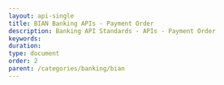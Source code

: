 ```yaml
---
layout: api-single
title: BIAN Banking APIs - Payment Order
description: Banking API Standards - APIs - Payment Order
keywords: 
duration: 
type: document
order: 2
parent: /categories/banking/bian
---
```

<script id="api-data" type="application/json">
{
  "meta": {
    "back": {
      "url": "{{ site.baseurl }}/{{ page.parent }}",
      "title": "BIAN APIs"
    },
    "testsDir": "_standards/banking/bian/_tests"
  },
  "api": {
    "swagger": "2.0",
    "info": {
      "version": "1.0.0",
      "title": "Payment Order",
      "description": "Handles the bank-side processing of funds transfers"
    },
    "host": "bianorg.azure-api.net",
    "basePath": "/sd-payment-order/v1",
    "securityDefinitions": {
      "apiKeyHeader": {
        "type": "apiKey",
        "name": "Ocp-Apim-Subscription-Key",
        "in": "header"
      }
    },
    "security": [
      {
        "apiKeyHeader": []
      }
    ],
    "schemes": [
      "https"
    ],
    "paths": {
      "/payment-order/payment-order-procedure/{cr-reference-id}/updation": {
        "put": {
          "tags": [
            "update"
          ],
          "summary": "Update Payment order",
          "description": "Update/amend details of an active payment order transaction",
          "operationId": "updatePaymentOrderProcedure",
          "produces": [
            "application/json"
          ],
          "parameters": [
            {
              "name": "cr-reference-id",
              "in": "path",
              "description": "Payment Order Request Reference",
              "required": true,
              "type": "string"
            },
            {
              "in": "body",
              "name": "body",
              "description": "Update Control record payload",
              "required": true,
              "schema": {
                "type": "object",
                "properties": {
                  "paymentOrderUpdateDescription": {
                    "type": "string",
                    "example": "ChangePaymentOrder",
                    "description": "`status: Not Mapped`\ncore-data-type-reference: BIAN::DataTypesLibrary::CoreDataTypes::UNCEFACT::Text    \n"
                  },
                  "paymentOrderInitiatorReference": {
                    "type": "string",
                    "example": "POIR1234",
                    "description": "`status: Not Mapped`\ncore-data-type-reference: BIAN::DataTypesLibrary::CoreDataTypes::ISO20022andUNCEFACT::Identifier      \n"
                  },
                  "payerReference": {
                    "type": "string",
                    "example": "PYRE5345",
                    "description": "`status: Not Mapped`\ncore-data-type-reference: BIAN::DataTypesLibrary::CoreDataTypes::ISO20022andUNCEFACT::Identifier      \n"
                  },
                  "payerBankReference": {
                    "type": "string",
                    "example": "PYBR1093",
                    "description": "`status: Not Mapped`\ncore-data-type-reference: BIAN::DataTypesLibrary::CoreDataTypes::ISO20022andUNCEFACT::Identifier      \n"
                  },
                  "payerProductInstanceReference": {
                    "type": "string",
                    "example": "payer account number",
                    "description": "`status: Not Mapped`\ncore-data-type-reference: BIAN::DataTypesLibrary::CoreDataTypes::ISO20022andUNCEFACT::Identifier      \n"
                  },
                  "payeeReference": {
                    "type": "string",
                    "example": "PAEE5007",
                    "description": "`status: Not Mapped`\ncore-data-type-reference: BIAN::DataTypesLibrary::CoreDataTypes::ISO20022andUNCEFACT::Identifier      \n"
                  },
                  "payeeProductInstanceReference": {
                    "type": "string",
                    "example": "PPIR3456",
                    "description": "`status: Not Mapped`\ncore-data-type-reference: BIAN::DataTypesLibrary::CoreDataTypes::ISO20022andUNCEFACT::Identifier      \n"
                  },
                  "payeeBankReference": {
                    "type": "string",
                    "example": "PEBR2783",
                    "description": "`status: Not Mapped`\ncore-data-type-reference: BIAN::DataTypesLibrary::CoreDataTypes::ISO20022andUNCEFACT::Identifier      \n"
                  },
                  "amount": {
                    "type": "string",
                    "example": "$5000",
                    "description": "`status: Not Mapped`\ncore-data-type-reference: BIAN::DataTypesLibrary::CoreDataTypes::UNCEFACT::Amount    \n"
                  },
                  "currency": {
                    "type": "string",
                    "example": "USD",
                    "description": "`status: Not Mapped`\ncore-data-type-reference: BIAN::DataTypesLibrary::CoreDataTypes::UNCEFACT::Text    \n"
                  },
                  "dateType": {
                    "type": "string",
                    "example": "Order",
                    "description": "`status: Not Mapped`\ncore-data-type-reference: BIAN::DataTypesLibrary::CoreDataTypes::UNCEFACT::Text    \n"
                  },
                  "date": {
                    "type": "string",
                    "example": "2018-08-28T00:00:00Z",
                    "description": "`status: Not Mapped`\ncore-data-type-reference: BIAN::DataTypesLibrary::CoreDataTypes::UNCEFACT::Date      \n"
                  },
                  "paymentMechanism": {
                    "type": "string",
                    "example": "ACH",
                    "description": "`status: Not Mapped`\ncore-data-type-reference: BIAN::DataTypesLibrary::CoreDataTypes::ISO20022andUNCEFACT::Name    \n"
                  }
                },
                "example": {
                  "date": "2018-08-28T00:00:00Z",
                  "payerProductInstanceReference": "payer account number",
                  "amount": "$5000",
                  "paymentOrderUpdateDescription": "ChangePaymentOrder",
                  "paymentOrderInitiatorReference": "POIR1234",
                  "payeeReference": "PAEE5007",
                  "payeeProductInstanceReference": "PPIR3456",
                  "payerBankReference": "PYBR1093",
                  "payeeBankReference": "PEBR2783",
                  "dateType": "Order",
                  "payerReference": "PYRE5345",
                  "currency": "USD",
                  "paymentMechanism": "ACH"
                }
              }
            }
          ],
          "responses": {
            "200": {
              "description": "Successfully updated payment order transaction.",
              "schema": {
                "type": "object",
                "properties": {
                  "paymentOrderRequestReference": {
                    "type": "string",
                    "example": "PDRE9408",
                    "description": "`status: Not Mapped`\ncore-data-type-reference: BIAN::DataTypesLibrary::CoreDataTypes::ISO20022andUNCEFACT::Identifier      \n"
                  },
                  "paymentOrderUpdateReference": {
                    "type": "string",
                    "example": "POUR7676",
                    "description": "`status: Not Mapped`\ncore-data-type-reference: BIAN::DataTypesLibrary::CoreDataTypes::ISO20022andUNCEFACT::Identifier      \n"
                  },
                  "paymentOrderUpdateDescription": {
                    "type": "string",
                    "example": "ChangePaymentOrder",
                    "description": "`status: Not Mapped`\ncore-data-type-reference: BIAN::DataTypesLibrary::CoreDataTypes::UNCEFACT::Text    \n"
                  },
                  "paymentOrderInitiatorReference": {
                    "type": "string",
                    "example": "POIR1234",
                    "description": "`status: Not Mapped`\ncore-data-type-reference: BIAN::DataTypesLibrary::CoreDataTypes::ISO20022andUNCEFACT::Identifier      \n"
                  },
                  "payerReference": {
                    "type": "string",
                    "example": "PYRE5345",
                    "description": "`status: Not Mapped`\ncore-data-type-reference: BIAN::DataTypesLibrary::CoreDataTypes::ISO20022andUNCEFACT::Identifier      \n"
                  },
                  "payerBankReference": {
                    "type": "string",
                    "example": "PYBR1093",
                    "description": "`status: Not Mapped`\ncore-data-type-reference: BIAN::DataTypesLibrary::CoreDataTypes::ISO20022andUNCEFACT::Identifier    \n"
                  },
                  "payerProductInstanceReference": {
                    "type": "string",
                    "example": "payer account number",
                    "description": "`status: Not Mapped`\ncore-data-type-reference: BIAN::DataTypesLibrary::CoreDataTypes::ISO20022andUNCEFACT::Identifier      \n"
                  },
                  "payeeReference": {
                    "type": "string",
                    "example": "PAEE5007",
                    "description": "`status: Not Mapped`\ncore-data-type-reference: BIAN::DataTypesLibrary::CoreDataTypes::ISO20022andUNCEFACT::Identifier      \n"
                  },
                  "payeeProductInstanceReference": {
                    "type": "string",
                    "example": "PPIR3456",
                    "description": "`status: Not Mapped`\ncore-data-type-reference: BIAN::DataTypesLibrary::CoreDataTypes::ISO20022andUNCEFACT::Identifier      \n"
                  },
                  "payeeBankReference": {
                    "type": "string",
                    "example": "PEBR2783",
                    "description": "`status: Not Mapped`\ncore-data-type-reference: BIAN::DataTypesLibrary::CoreDataTypes::ISO20022andUNCEFACT::Identifier      \n"
                  },
                  "amount": {
                    "type": "string",
                    "example": "$5000",
                    "description": "`status: Not Mapped`\ncore-data-type-reference: BIAN::DataTypesLibrary::CoreDataTypes::UNCEFACT::Amount    \n"
                  },
                  "currency": {
                    "type": "string",
                    "example": "USD",
                    "description": "`status: Not Mapped`\ncore-data-type-reference: BIAN::DataTypesLibrary::CoreDataTypes::UNCEFACT::Text    \n"
                  },
                  "dateType": {
                    "type": "string",
                    "example": "Order",
                    "description": "`status: Not Mapped`\ncore-data-type-reference: BIAN::DataTypesLibrary::CoreDataTypes::UNCEFACT::Text    \n"
                  },
                  "date": {
                    "type": "string",
                    "example": "2018-08-28",
                    "description": "`status: Not Mapped`\ncore-data-type-reference: BIAN::DataTypesLibrary::CoreDataTypes::UNCEFACT::Date    \n"
                  },
                  "paymentMechanism": {
                    "type": "string",
                    "example": "ACH",
                    "description": "`status: Not Mapped`\ncore-data-type-reference: BIAN::DataTypesLibrary::CoreDataTypes::ISO20022andUNCEFACT::Name    \n"
                  },
                  "paymentOrderUpdateResult": {
                    "type": "string",
                    "example": "Success",
                    "description": "`status: Not Mapped`\ncore-data-type-reference: BIAN::DataTypesLibrary::CoreDataTypes::UNCEFACT::Text    \n"
                  }
                },
                "example": {
                  "date": "2018-08-28",
                  "payerProductInstanceReference": "payer account number",
                  "amount": "$5000",
                  "paymentOrderUpdateDescription": "ChangePaymentOrder",
                  "paymentOrderInitiatorReference": "POIR1234",
                  "payeeReference": "PAEE5007",
                  "payeeProductInstanceReference": "PPIR3456",
                  "payerBankReference": "PYBR1093",
                  "payeeBankReference": "PEBR2783",
                  "paymentOrderUpdateReference": "POUR7676",
                  "paymentOrderUpdateResult": "Success",
                  "dateType": "Order",
                  "payerReference": "PYRE5345",
                  "currency": "USD",
                  "paymentOrderRequestReference": "PDRE9408",
                  "paymentMechanism": "ACH"
                }
              }
            }
          }
        }
      },
      "/payment-order/payment-order-procedure/{cr-reference-id}/recording": {
        "post": {
          "tags": [
            "record"
          ],
          "summary": "Record feedback",
          "description": "Record feedback/activity against payment order activity/processing",
          "operationId": "recordPaymentOrderProcedure",
          "produces": [
            "application/json"
          ],
          "parameters": [
            {
              "name": "cr-reference-id",
              "in": "path",
              "description": "Payment Order Request Reference",
              "required": true,
              "type": "integer"
            },
            {
              "in": "body",
              "name": "body",
              "description": "Record Control record payload",
              "required": true,
              "schema": {
                "type": "object",
                "properties": {
                  "recordingRecordType": {
                    "type": "string",
                    "example": "BehaviorModelPerformanceFeedback",
                    "description": "`status: Not Mapped`\ncore-data-type-reference: BIAN::DataTypesLibrary::CoreDataTypes::UNCEFACT::Text    \n"
                  },
                  "recordingRecord": {
                    "type": "object",
                    "description": "`status: Not Mapped`\ncore-data-type-reference: BIAN::DataTypesLibrary::CoreDataTypes::UNCEFACT::Binary    \n",
                    "properties": {}
                  },
                  "recordingRecordDateTime": {
                    "type": "string",
                    "example": "2018-08-28T09:00:00Z",
                    "description": "`status: Not Mapped`\ncore-data-type-reference: BIAN::DataTypesLibrary::CoreDataTypes::UNCEFACT::DateTime    \n"
                  },
                  "empolyeeBusinessUnitReference": {
                    "type": "string",
                    "example": "EBUR6798",
                    "description": "`status: Not Mapped`\ncore-data-type-reference: BIAN::DataTypesLibrary::CoreDataTypes::ISO20022andUNCEFACT::Identifier      \n"
                  }
                },
                "example": {
                  "recordingRecordType": "BehaviorModelPerformanceFeedback",
                  "empolyeeBusinessUnitReference": "EBUR6798",
                  "recordingRecordDateTime": "2018-08-28T09:00:00Z",
                  "recordingRecord": "{}"
                }
              }
            }
          ],
          "responses": {
            "201": {
              "description": "Successfully created new Record.",
              "schema": {
                "type": "object",
                "properties": {
                  "recordingRecordReference": {
                    "type": "string",
                    "example": "CRRR3456",
                    "description": "`status: Not Mapped`\ncore-data-type-reference: BIAN::DataTypesLibrary::CoreDataTypes::ISO20022andUNCEFACT::Identifier      \n"
                  },
                  "recordingRecordStatus": {
                    "type": "string",
                    "example": "Applied",
                    "description": "`status: Not Mapped`\ncore-data-type-reference: BIAN::DataTypesLibrary::CoreDataTypes::UNCEFACT::Text    \n"
                  }
                },
                "example": {
                  "recordingRecordReference": "CRRR3456",
                  "recordingRecordStatus": "Applied"
                }
              }
            }
          }
        }
      },
      "/payment-order/payment-order-procedure/{cr-reference-id}/execution": {
        "put": {
          "tags": [
            "execute"
          ],
          "summary": "Update payment order",
          "description": "Update a payment order execution record",
          "operationId": "executePaymentOrderProcedureUpdate",
          "produces": [
            "application/json"
          ],
          "parameters": [
            {
              "name": "cr-reference-id",
              "in": "path",
              "description": "Payment Order Request Reference",
              "required": true,
              "type": "string"
            },
            {
              "in": "body",
              "name": "body",
              "description": "Execute Control record payload",
              "required": true,
              "schema": {
                "type": "object",
                "properties": {
                  "paymentOrderInitiatorReference": {
                    "type": "string",
                    "example": "source",
                    "description": "`status: Not Mapped`\ncore-data-type-reference: BIAN::DataTypesLibrary::CoreDataTypes::ISO20022andUNCEFACT::Identifier      \n"
                  },
                  "payerReference": {
                    "type": "string",
                    "example": "PA7753535",
                    "description": "`status: Not Mapped`\ncore-data-type-reference: BIAN::DataTypesLibrary::CoreDataTypes::ISO20022andUNCEFACT::Identifier    \n"
                  },
                  "payerBankReference": {
                    "type": "string",
                    "example": "PRIR5859",
                    "description": "`status: Not Mapped`\ncore-data-type-reference: BIAN::DataTypesLibrary::CoreDataTypes::ISO20022andUNCEFACT::Identifier    \n"
                  },
                  "payerProductInstanceReference": {
                    "type": "string",
                    "example": "PERR3438",
                    "description": "`status: Not Mapped`\ncore-data-type-reference: BIAN::DataTypesLibrary::CoreDataTypes::ISO20022andUNCEFACT::Identifier    \n"
                  },
                  "payeeReference": {
                    "type": "string",
                    "example": "POPR72354",
                    "description": "`status: Not Mapped`\ncore-data-type-reference: BIAN::DataTypesLibrary::CoreDataTypes::ISO20022andUNCEFACT::Identifier    \n"
                  },
                  "payeeProductInstanceReference": {
                    "type": "string",
                    "example": "PI73453145",
                    "description": "`status: Not Mapped`\ncore-data-type-reference: BIAN::DataTypesLibrary::CoreDataTypes::ISO20022andUNCEFACT::Identifier    \n"
                  },
                  "payeeBankReference": {
                    "type": "string",
                    "example": "PEIR5859",
                    "description": "`status: Not Mapped`\ncore-data-type-reference: BIAN::DataTypesLibrary::CoreDataTypes::ISO20022andUNCEFACT::Identifier    \n"
                  },
                  "amount": {
                    "type": "string",
                    "example": "$2000",
                    "description": "`status: Not Mapped`\ncore-data-type-reference: BIAN::DataTypesLibrary::CoreDataTypes::UNCEFACT::Amount    \n"
                  },
                  "currency": {
                    "type": "string",
                    "example": "USD",
                    "description": "`status: Not Mapped`\ncore-data-type-reference: BIAN::DataTypesLibrary::CoreDataTypes::UNCEFACT::Text    \n"
                  },
                  "dateType": {
                    "type": "string",
                    "example": "interest bearing",
                    "description": "`status: Not Mapped`\ncore-data-type-reference: BIAN::DataTypesLibrary::CoreDataTypes::UNCEFACT::Text    \n"
                  },
                  "date": {
                    "type": "string",
                    "example": "09-07-2018",
                    "description": "`status: Not Mapped`\ncore-data-type-reference: BIAN::DataTypesLibrary::CoreDataTypes::UNCEFACT::Date    \n"
                  },
                  "paymentMechanismReference": {
                    "type": "string",
                    "example": "SWIFT",
                    "description": "`status: Not Mapped`\ncore-data-type-reference: BIAN::DataTypesLibrary::CoreDataTypes::ISO20022andUNCEFACT::Identifier    \n"
                  },
                  "paymentMechanismType": {
                    "type": "string",
                    "example": "Mechanism Type",
                    "description": "`status: Not Mapped`\ncore-data-type-reference: BIAN::DataTypesLibrary::CoreDataTypes::UNCEFACT::Text    \n"
                  },
                  "paymentMechanismProperties": {
                    "type": "string",
                    "example": "specific payment instructions",
                    "description": "`status: Not Mapped`\ncore-data-type-reference: BIAN::DataTypesLibrary::CoreDataTypes::UNCEFACT::Text    \n"
                  }
                },
                "example": {
                  "date": "09-07-2018",
                  "payerProductInstanceReference": "PERR3438",
                  "amount": "$2000",
                  "paymentOrderInitiatorReference": "source",
                  "payeeReference": "POPR72354",
                  "payeeProductInstanceReference": "PI73453145",
                  "payerBankReference": "PRIR5859",
                  "payeeBankReference": "PEIR5859",
                  "paymentMechanismType": "Mechanism Type",
                  "paymentMechanismProperties": "specific payment instructions",
                  "dateType": "interest bearing",
                  "payerReference": "PA7753535",
                  "currency": "USD",
                  "paymentMechanismReference": "SWIFT"
                }
              }
            }
          ],
          "responses": {
            "200": {
              "description": "Successfully updated payment order execution record.",
              "schema": {
                "type": "object",
                "properties": {
                  "paymentOrderRequestReference": {
                    "type": "string",
                    "example": "CR7735345",
                    "description": "`status: Not Mapped`\ncore-data-type-reference: BIAN::DataTypesLibrary::CoreDataTypes::ISO20022andUNCEFACT::Identifier      \n"
                  },
                  "paymentOrderInitiatorReference": {
                    "type": "string",
                    "example": "source",
                    "description": "`status: Not Mapped`\ncore-data-type-reference: BIAN::DataTypesLibrary::CoreDataTypes::ISO20022andUNCEFACT::Identifier      \n"
                  },
                  "payerReference": {
                    "type": "string",
                    "example": "PA7753535",
                    "description": "`status: Not Mapped`\ncore-data-type-reference: BIAN::DataTypesLibrary::CoreDataTypes::ISO20022andUNCEFACT::Identifier      \n"
                  },
                  "payerBankReference": {
                    "type": "string",
                    "example": "PRIR5859",
                    "description": "`status: Not Mapped`\ncore-data-type-reference: BIAN::DataTypesLibrary::CoreDataTypes::ISO20022andUNCEFACT::Identifier      \n"
                  },
                  "payerProductInstanceReference": {
                    "type": "string",
                    "example": "PERR3438",
                    "description": "`status: Not Mapped`\ncore-data-type-reference: BIAN::DataTypesLibrary::CoreDataTypes::ISO20022andUNCEFACT::Identifier      \n"
                  },
                  "payeeReference": {
                    "type": "string",
                    "example": "POPR72354",
                    "description": "`status: Not Mapped`\ncore-data-type-reference: BIAN::DataTypesLibrary::CoreDataTypes::ISO20022andUNCEFACT::Identifier      \n"
                  },
                  "payeeProductInstanceReference": {
                    "type": "string",
                    "example": "PI73453145",
                    "description": "`status: Not Mapped`\ncore-data-type-reference: BIAN::DataTypesLibrary::CoreDataTypes::ISO20022andUNCEFACT::Identifier      \n"
                  },
                  "payeeBankReference": {
                    "type": "string",
                    "example": "PEIR5859",
                    "description": "`status: Not Mapped`\ncore-data-type-reference: BIAN::DataTypesLibrary::CoreDataTypes::ISO20022andUNCEFACT::Identifier      \n"
                  },
                  "amount": {
                    "type": "string",
                    "example": "$2000",
                    "description": "`status: Not Mapped`\ncore-data-type-reference: BIAN::DataTypesLibrary::CoreDataTypes::UNCEFACT::Amount    \n"
                  },
                  "currency": {
                    "type": "string",
                    "example": "USD",
                    "description": "`status: Not Mapped`\ncore-data-type-reference: BIAN::DataTypesLibrary::CoreDataTypes::UNCEFACT::Text      \n"
                  },
                  "dateType": {
                    "type": "string",
                    "example": "interest bearing",
                    "description": "`status: Not Mapped`\ncore-data-type-reference: BIAN::DataTypesLibrary::CoreDataTypes::UNCEFACT::Text      \n"
                  },
                  "date": {
                    "type": "string",
                    "example": "09-07-2018",
                    "description": "`status: Not Mapped`\ncore-data-type-reference: BIAN::DataTypesLibrary::CoreDataTypes::UNCEFACT::Date      \n"
                  },
                  "paymentMechanismReference": {
                    "type": "string",
                    "example": "SWIFT",
                    "description": "`status: Not Mapped`\ncore-data-type-reference: BIAN::DataTypesLibrary::CoreDataTypes::ISO20022andUNCEFACT::Identifier    \n"
                  },
                  "paymentMechanismType": {
                    "type": "string",
                    "example": "Mechanism Type",
                    "description": "`status: Not Mapped`\ncore-data-type-reference: BIAN::DataTypesLibrary::CoreDataTypes::UNCEFACT::Text    \n"
                  },
                  "paymentMechanismProperties": {
                    "type": "string",
                    "example": "specific payment instructions",
                    "description": "`status: Not Mapped`\ncore-data-type-reference: BIAN::DataTypesLibrary::CoreDataTypes::UNCEFACT::Text    \n"
                  }
                },
                "example": {
                  "date": "09-07-2018",
                  "payerProductInstanceReference": "PERR3438",
                  "amount": "$2000",
                  "paymentOrderInitiatorReference": "source",
                  "payeeReference": "POPR72354",
                  "payeeProductInstanceReference": "PI73453145",
                  "payerBankReference": "PRIR5859",
                  "payeeBankReference": "PEIR5859",
                  "paymentMechanismType": "Mechanism Type",
                  "paymentMechanismProperties": "specific payment instructions",
                  "dateType": "interest bearing",
                  "payerReference": "PA7753535",
                  "currency": "USD",
                  "paymentOrderRequestReference": "CR7735345",
                  "paymentMechanismReference": "SWIFT"
                }
              }
            }
          }
        }
      },
      "/payment-order/payment-order-procedure/execution": {
        "post": {
          "tags": [
            "execute"
          ],
          "summary": "Create payment order",
          "description": "Create a new payment order execution record",
          "operationId": "executePaymentOrderProcedureCreate",
          "produces": [
            "application/json"
          ],
          "parameters": [
            {
              "in": "body",
              "name": "body",
              "description": "Execute Control record payload",
              "required": true,
              "schema": {
                "type": "object",
                "properties": {
                  "paymentOrderInitiatorReference": {
                    "type": "string",
                    "example": "source",
                    "description": "`status: Not Mapped`\ncore-data-type-reference: BIAN::DataTypesLibrary::CoreDataTypes::ISO20022andUNCEFACT::Identifier      \n"
                  },
                  "payerReference": {
                    "type": "string",
                    "example": "PA7753535",
                    "description": "`status: Not Mapped`\ncore-data-type-reference: BIAN::DataTypesLibrary::CoreDataTypes::ISO20022andUNCEFACT::Identifier    \n"
                  },
                  "payerBankReference": {
                    "type": "string",
                    "example": "PRIR5859",
                    "description": "`status: Not Mapped`\ncore-data-type-reference: BIAN::DataTypesLibrary::CoreDataTypes::ISO20022andUNCEFACT::Identifier    \n"
                  },
                  "payerProductInstanceReference": {
                    "type": "string",
                    "example": "PERR3438",
                    "description": "`status: Not Mapped`\ncore-data-type-reference: BIAN::DataTypesLibrary::CoreDataTypes::ISO20022andUNCEFACT::Identifier    \n"
                  },
                  "payeeReference": {
                    "type": "string",
                    "example": "POPR72354",
                    "description": "`status: Not Mapped`\ncore-data-type-reference: BIAN::DataTypesLibrary::CoreDataTypes::ISO20022andUNCEFACT::Identifier    \n"
                  },
                  "payeeProductInstanceReference": {
                    "type": "string",
                    "example": "PI73453145",
                    "description": "`status: Not Mapped`\ncore-data-type-reference: BIAN::DataTypesLibrary::CoreDataTypes::ISO20022andUNCEFACT::Identifier    \n"
                  },
                  "payeeBankReference": {
                    "type": "string",
                    "example": "PEIR5859",
                    "description": "`status: Not Mapped`\ncore-data-type-reference: BIAN::DataTypesLibrary::CoreDataTypes::ISO20022andUNCEFACT::Identifier    \n"
                  },
                  "amount": {
                    "type": "string",
                    "example": "$2000",
                    "description": "`status: Not Mapped`\ncore-data-type-reference: BIAN::DataTypesLibrary::CoreDataTypes::UNCEFACT::Amount    \n"
                  },
                  "currency": {
                    "type": "string",
                    "example": "USD",
                    "description": "`status: Not Mapped`\ncore-data-type-reference: BIAN::DataTypesLibrary::CoreDataTypes::UNCEFACT::Text    \n"
                  },
                  "dateType": {
                    "type": "string",
                    "example": "interest bearing",
                    "description": "`status: Not Mapped`\ncore-data-type-reference: BIAN::DataTypesLibrary::CoreDataTypes::UNCEFACT::Text    \n"
                  },
                  "date": {
                    "type": "string",
                    "example": "09-07-2018",
                    "description": "`status: Not Mapped`\ncore-data-type-reference: BIAN::DataTypesLibrary::CoreDataTypes::UNCEFACT::Date    \n"
                  },
                  "paymentMechanismReference": {
                    "type": "string",
                    "example": "SWIFT",
                    "description": "`status: Not Mapped`\ncore-data-type-reference: BIAN::DataTypesLibrary::CoreDataTypes::ISO20022andUNCEFACT::Identifier    \n"
                  },
                  "paymentMechanismType": {
                    "type": "string",
                    "example": "Mechanism Type",
                    "description": "`status: Not Mapped`\ncore-data-type-reference: BIAN::DataTypesLibrary::CoreDataTypes::UNCEFACT::Text    \n"
                  },
                  "paymentMechanismProperties": {
                    "type": "string",
                    "example": "specific payment instructions",
                    "description": "`status: Not Mapped`\ncore-data-type-reference: BIAN::DataTypesLibrary::CoreDataTypes::UNCEFACT::Text    \n"
                  }
                },
                "example": {
                  "date": "09-07-2018",
                  "payerProductInstanceReference": "PERR3438",
                  "amount": "$2000",
                  "paymentOrderInitiatorReference": "source",
                  "payeeReference": "POPR72354",
                  "payeeProductInstanceReference": "PI73453145",
                  "payerBankReference": "PRIR5859",
                  "payeeBankReference": "PEIR5859",
                  "paymentMechanismType": "Mechanism Type",
                  "paymentMechanismProperties": "specific payment instructions",
                  "dateType": "interest bearing",
                  "payerReference": "PA7753535",
                  "currency": "USD",
                  "paymentMechanismReference": "SWIFT"
                }
              }
            }
          ],
          "responses": {
            "201": {
              "description": "Successfully created payment order execution record",
              "schema": {
                "type": "object",
                "properties": {
                  "paymentOrderRequestReference": {
                    "type": "string",
                    "example": "CR7735345",
                    "description": "`status: Not Mapped`\ncore-data-type-reference: BIAN::DataTypesLibrary::CoreDataTypes::ISO20022andUNCEFACT::Identifier      \n"
                  },
                  "paymentOrderInitiatorReference": {
                    "type": "string",
                    "example": "source",
                    "description": "`status: Not Mapped`\ncore-data-type-reference: BIAN::DataTypesLibrary::CoreDataTypes::ISO20022andUNCEFACT::Identifier      \n"
                  },
                  "payerReference": {
                    "type": "string",
                    "example": "PA7753535",
                    "description": "`status: Not Mapped`\ncore-data-type-reference: BIAN::DataTypesLibrary::CoreDataTypes::ISO20022andUNCEFACT::Identifier      \n"
                  },
                  "payerBankReference": {
                    "type": "string",
                    "example": "PRIR5859",
                    "description": "`status: Not Mapped`\ncore-data-type-reference: BIAN::DataTypesLibrary::CoreDataTypes::ISO20022andUNCEFACT::Identifier      \n"
                  },
                  "payerProductInstanceReference": {
                    "type": "string",
                    "example": "PERR3438",
                    "description": "`status: Not Mapped`\ncore-data-type-reference: BIAN::DataTypesLibrary::CoreDataTypes::ISO20022andUNCEFACT::Identifier      \n"
                  },
                  "payeeReference": {
                    "type": "string",
                    "example": "POPR72354",
                    "description": "`status: Not Mapped`\ncore-data-type-reference: BIAN::DataTypesLibrary::CoreDataTypes::ISO20022andUNCEFACT::Identifier      \n"
                  },
                  "payeeProductInstanceReference": {
                    "type": "string",
                    "example": "PI73453145",
                    "description": "`status: Not Mapped`\ncore-data-type-reference: BIAN::DataTypesLibrary::CoreDataTypes::ISO20022andUNCEFACT::Identifier      \n"
                  },
                  "payeeBankReference": {
                    "type": "string",
                    "example": "PEIR5859",
                    "description": "`status: Not Mapped`\ncore-data-type-reference: BIAN::DataTypesLibrary::CoreDataTypes::ISO20022andUNCEFACT::Identifier      \n"
                  },
                  "amount": {
                    "type": "string",
                    "example": "$2000",
                    "description": "`status: Not Mapped`\ncore-data-type-reference: BIAN::DataTypesLibrary::CoreDataTypes::UNCEFACT::Amount    \n"
                  },
                  "currency": {
                    "type": "string",
                    "example": "USD",
                    "description": "`status: Not Mapped`\ncore-data-type-reference: BIAN::DataTypesLibrary::CoreDataTypes::UNCEFACT::Text      \n"
                  },
                  "dateType": {
                    "type": "string",
                    "example": "interest bearing",
                    "description": "`status: Not Mapped`\ncore-data-type-reference: BIAN::DataTypesLibrary::CoreDataTypes::UNCEFACT::Text      \n"
                  },
                  "date": {
                    "type": "string",
                    "example": "09-07-2018",
                    "description": "`status: Not Mapped`\ncore-data-type-reference: BIAN::DataTypesLibrary::CoreDataTypes::UNCEFACT::Date      \n"
                  },
                  "paymentMechanismReference": {
                    "type": "string",
                    "example": "SWIFT",
                    "description": "`status: Not Mapped`\ncore-data-type-reference: BIAN::DataTypesLibrary::CoreDataTypes::ISO20022andUNCEFACT::Identifier    \n"
                  },
                  "paymentMechanismType": {
                    "type": "string",
                    "example": "Mechanism Type",
                    "description": "`status: Not Mapped`\ncore-data-type-reference: BIAN::DataTypesLibrary::CoreDataTypes::UNCEFACT::Text    \n"
                  },
                  "paymentMechanismProperties": {
                    "type": "string",
                    "example": "specific payment instructions",
                    "description": "`status: Not Mapped`\ncore-data-type-reference: BIAN::DataTypesLibrary::CoreDataTypes::UNCEFACT::Text    \n"
                  }
                },
                "example": {
                  "date": "09-07-2018",
                  "payerProductInstanceReference": "PERR3438",
                  "amount": "$2000",
                  "paymentOrderInitiatorReference": "source",
                  "payeeReference": "POPR72354",
                  "payeeProductInstanceReference": "PI73453145",
                  "payerBankReference": "PRIR5859",
                  "payeeBankReference": "PEIR5859",
                  "paymentMechanismType": "Mechanism Type",
                  "paymentMechanismProperties": "specific payment instructions",
                  "dateType": "interest bearing",
                  "payerReference": "PA7753535",
                  "currency": "USD",
                  "paymentOrderRequestReference": "CR7735345",
                  "paymentMechanismReference": "SWIFT"
                }
              }
            }
          }
        }
      },
      "/payment-order/payment-order-procedure/": {
        "get": {
          "tags": [
            "retrieve"
          ],
          "summary": "Retrieve CR Ids",
          "operationId": "RetrievePaymentOrderReferenceIds",
          "produces": [
            "application/json"
          ],
          "parameters": [
            {
              "name": "collection-filter",
              "in": "query",
              "description": "Filter to refine the result set. ex- 'amount > 200000'",
              "required": false,
              "type": "string"
            }
          ],
          "responses": {
            "200": {
              "description": "successful",
              "schema": {
                "type": "array",
                "items": {
                  "type": "string"
                },
                "example": [
                  "PORR123",
                  "PORR345"
                ]
              }
            }
          }
        }
      },
      "/payment-order/payment-order-procedure/behavior-qualifiers/": {
        "get": {
          "tags": [
            "retrieve"
          ],
          "summary": "Retrieve BQ names",
          "operationId": "RetrievePaymentOrderBehaviorQualifiers",
          "produces": [
            "application/json"
          ],
          "parameters": [],
          "responses": {
            "200": {
              "description": "successful",
              "schema": {
                "type": "array",
                "items": {
                  "type": "string"
                },
                "example": [
                  "order",
                  "compliance",
                  "update",
                  "execution",
                  "reporting"
                ]
              }
            }
          }
        }
      },
      "/payment-order/payment-order-procedure/{cr-reference-id}/{behavior-qualifier}/": {
        "get": {
          "tags": [
            "retrieve"
          ],
          "summary": "Retrieve BQ Ids",
          "operationId": "RetrieveBehaviorQualifierReferenceIds",
          "produces": [
            "application/json"
          ],
          "parameters": [
            {
              "name": "cr-reference-id",
              "in": "path",
              "description": "Payment Order Request Reference",
              "required": true,
              "type": "string"
            },
            {
              "name": "behavior-qualifier",
              "in": "path",
              "description": "Behavior Qualifier Name. ex- order",
              "required": true,
              "type": "string"
            },
            {
              "name": "collection-filter",
              "in": "query",
              "description": "Filter to refine the result set. ex- 'amount > $5000'",
              "required": false,
              "type": "string"
            }
          ],
          "responses": {
            "200": {
              "description": "successful",
              "schema": {
                "type": "array",
                "items": {
                  "type": "string"
                },
                "example": [
                  "POR123",
                  "POR345"
                ]
              }
            }
          }
        }
      },
      "/payment-order/payment-order-procedure/{cr-reference-id}": {
        "get": {
          "tags": [
            "retrieve"
          ],
          "summary": "Retrieve Payment order details",
          "description": "Retrieve a payment order transaction report",
          "operationId": "retrievePaymentOrderProcedure",
          "produces": [
            "application/json"
          ],
          "parameters": [
            {
              "name": "cr-reference-id",
              "in": "path",
              "description": "Payment Order Request Reference",
              "required": true,
              "type": "string"
            }
          ],
          "responses": {
            "200": {
              "description": "Successfully retrieved payment order transaction record report.",
              "schema": {
                "type": "object",
                "properties": {
                  "paymentOrderRequestReference": {
                    "type": "string",
                    "example": "PORR4545",
                    "description": "`status: Not Mapped`\ncore-data-type-reference: BIAN::DataTypesLibrary::CoreDataTypes::ISO20022andUNCEFACT::Identifier      \n"
                  },
                  "paymentOrderInitiatorReference": {
                    "type": "string",
                    "example": "POIR4545",
                    "description": "`status: Not Mapped`\ncore-data-type-reference: BIAN::DataTypesLibrary::CoreDataTypes::ISO20022andUNCEFACT::Identifier      \n"
                  },
                  "payerReference": {
                    "type": "string",
                    "example": "PYRE4545",
                    "description": "`status: Not Mapped`\ncore-data-type-reference: BIAN::DataTypesLibrary::CoreDataTypes::ISO20022andUNCEFACT::Identifier      \n"
                  },
                  "payerBankReference": {
                    "type": "string",
                    "example": "PBRE4545",
                    "description": "`status: Not Mapped`\ncore-data-type-reference: BIAN::DataTypesLibrary::CoreDataTypes::ISO20022andUNCEFACT::Identifier      \n"
                  },
                  "payerProductInstanceReference": {
                    "type": "string",
                    "example": "PPRE4545",
                    "description": "`status: Not Mapped`\ncore-data-type-reference: BIAN::DataTypesLibrary::CoreDataTypes::ISO20022andUNCEFACT::Identifier      \n"
                  },
                  "payeeReference": {
                    "type": "string",
                    "example": "PTRE4545",
                    "description": "`status: Not Mapped`\ncore-data-type-reference: BIAN::DataTypesLibrary::CoreDataTypes::ISO20022andUNCEFACT::Identifier      \n"
                  },
                  "payeeProductInstanceReference": {
                    "type": "string",
                    "example": "PTRE4545",
                    "description": "`status: Not Mapped`\ncore-data-type-reference: BIAN::DataTypesLibrary::CoreDataTypes::ISO20022andUNCEFACT::Identifier      \n"
                  },
                  "payeeBankReference": {
                    "type": "string",
                    "example": "PTRE4545",
                    "description": "`status: Not Mapped`\ncore-data-type-reference: BIAN::DataTypesLibrary::CoreDataTypes::ISO20022andUNCEFACT::Identifier      \n"
                  },
                  "amount": {
                    "type": "string",
                    "example": "$5000",
                    "description": "`status: Not Mapped`\ncore-data-type-reference: BIAN::DataTypesLibrary::CoreDataTypes::UNCEFACT::Amount    \n"
                  },
                  "currency": {
                    "type": "string",
                    "example": "USD",
                    "description": "`status: Not Mapped`\ncore-data-type-reference: BIAN::DataTypesLibrary::CoreDataTypes::UNCEFACT::Text    \n"
                  },
                  "dateType": {
                    "type": "string",
                    "example": "order",
                    "description": "`status: Not Mapped`\ncore-data-type-reference: BIAN::DataTypesLibrary::CoreDataTypes::UNCEFACT::Text    \n"
                  },
                  "date": {
                    "type": "string",
                    "example": "2018-09-07",
                    "description": "`status: Not Mapped`\ncore-data-type-reference: BIAN::DataTypesLibrary::CoreDataTypes::UNCEFACT::Date    \n"
                  },
                  "paymentMechanismReference": {
                    "type": "string",
                    "example": "ACH",
                    "description": "`status: Not Mapped`\ncore-data-type-reference: BIAN::DataTypesLibrary::CoreDataTypes::ISO20022andUNCEFACT::Identifier    \n"
                  },
                  "paymentMechanismType": {
                    "type": "string",
                    "example": "Type",
                    "description": "`status: Not Mapped`\ncore-data-type-reference: BIAN::DataTypesLibrary::CoreDataTypes::UNCEFACT::Text      \n"
                  },
                  "paymentMechanismProperties": {
                    "type": "string",
                    "example": "specific payment instructions",
                    "description": "`status: Not Mapped`\ncore-data-type-reference: BIAN::DataTypesLibrary::CoreDataTypes::UNCEFACT::Text\n"
                  }
                },
                "example": {
                  "date": "2018-09-07",
                  "payerProductInstanceReference": "PPRE4545",
                  "amount": "$5000",
                  "paymentOrderInitiatorReference": "POIR4545",
                  "payeeReference": "PTRE4545",
                  "payeeProductInstanceReference": "PTRE4545",
                  "payerBankReference": "PBRE4545",
                  "payeeBankReference": "PTRE4545",
                  "paymentMechanismType": "Type",
                  "paymentMechanismProperties": "specific payment instructions",
                  "dateType": "order",
                  "payerReference": "PYRE4545",
                  "currency": "USD",
                  "paymentOrderRequestReference": "PORR4545",
                  "paymentMechanismReference": "ACH"
                }
              }
            }
          }
        }
      },
      "/payment-order/payment-order-procedure/{cr-reference-id}/compliances/{bq-reference-id}": {
        "get": {
          "tags": [
            "retrieve"
          ],
          "summary": "Retrieve compliance reporting",
          "description": "Retrieve a payment order compliance report",
          "operationId": "retrievePaymentOrderComplianceProcedure",
          "produces": [
            "application/json"
          ],
          "parameters": [
            {
              "name": "cr-reference-id",
              "in": "path",
              "description": "Payment Order Request Reference",
              "required": true,
              "type": "string"
            },
            {
              "name": "bq-reference-id",
              "in": "path",
              "description": "Payment Oder Compliance Check Reference",
              "required": true,
              "type": "string"
            }
          ],
          "responses": {
            "200": {
              "description": "Successfully retrieved payment order compliance report.",
              "schema": {
                "type": "object",
                "properties": {
                  "paymentOrderRequestReference": {
                    "type": "string",
                    "example": "PDRE9408",
                    "description": "`status: Not Mapped`\ncore-data-type-reference: BIAN::DataTypesLibrary::CoreDataTypes::ISO20022andUNCEFACT::Identifier      \n"
                  },
                  "paymentOderComplianceCheckReference": {
                    "type": "string",
                    "example": "POCC7262342",
                    "description": "`status: Not Mapped`\ncore-data-type-reference: BIAN::DataTypesLibrary::CoreDataTypes::ISO20022andUNCEFACT::Identifier      \n"
                  },
                  "payerReference": {
                    "type": "string",
                    "example": "PYRE5345",
                    "description": "`status: Not Mapped`\ncore-data-type-reference: BIAN::DataTypesLibrary::CoreDataTypes::ISO20022andUNCEFACT::Identifier      \n"
                  },
                  "payeeReference": {
                    "type": "string",
                    "example": "PAEE5007",
                    "description": "`status: Not Mapped`\ncore-data-type-reference: BIAN::DataTypesLibrary::CoreDataTypes::ISO20022andUNCEFACT::Identifier      \n"
                  },
                  "amount": {
                    "type": "string",
                    "example": "$5000",
                    "description": "`status: Not Mapped`\ncore-data-type-reference: BIAN::DataTypesLibrary::CoreDataTypes::UNCEFACT::Amount    \n"
                  },
                  "currency": {
                    "type": "string",
                    "example": "USD",
                    "description": "`status: Not Mapped`\ncore-data-type-reference: BIAN::DataTypesLibrary::CoreDataTypes::UNCEFACT::Text    \n"
                  },
                  "paymentOrderComplianceCheckType": {
                    "type": "string",
                    "example": "Check Type",
                    "description": "`status: Not Mapped`\ncore-data-type-reference: BIAN::DataTypesLibrary::CoreDataTypes::UNCEFACT::Text    \n"
                  },
                  "paymentOrderComplianceCheckResult": {
                    "type": "string",
                    "example": "Success",
                    "description": "`status: Not Mapped`\ncore-data-type-reference: BIAN::DataTypesLibrary::CoreDataTypes::UNCEFACT::Text    \n"
                  }
                },
                "example": {
                  "paymentOrderComplianceCheckType": "Check Type",
                  "amount": "$5000",
                  "payeeReference": "PAEE5007",
                  "paymentOderComplianceCheckReference": "POCC7262342",
                  "payerReference": "PYRE5345",
                  "currency": "USD",
                  "paymentOrderComplianceCheckResult": "Success",
                  "paymentOrderRequestReference": "PDRE9408"
                }
              }
            }
          }
        }
      },
      "/payment-order/payment-order-procedure/{cr-reference-id}/orders/{bq-reference-id}": {
        "get": {
          "tags": [
            "retrieve"
          ],
          "summary": "Retrieve processing report",
          "description": "Retrieve a payment order processing report",
          "operationId": "retrievePaymentOrderOrderProcedure",
          "produces": [
            "application/json"
          ],
          "parameters": [
            {
              "name": "cr-reference-id",
              "in": "path",
              "description": "Payment Order Request Reference",
              "required": true,
              "type": "string"
            },
            {
              "name": "bq-reference-id",
              "in": "path",
              "description": "Payment Order Reference",
              "required": true,
              "type": "string"
            }
          ],
          "responses": {
            "200": {
              "description": "Successfully retrieved payment order processing report.",
              "schema": {
                "type": "object",
                "properties": {
                  "paymentOrderRequestReference": {
                    "type": "string",
                    "example": "PDRE9408",
                    "description": "`status: Not Mapped`\ncore-data-type-reference: BIAN::DataTypesLibrary::CoreDataTypes::ISO20022andUNCEFACT::Identifier      \n"
                  },
                  "paymentOrderReference": {
                    "type": "string",
                    "example": "PDRE9408",
                    "description": "`status: Not Mapped`\ncore-data-type-reference: BIAN::DataTypesLibrary::CoreDataTypes::ISO20022andUNCEFACT::Identifier      \n"
                  },
                  "paymentOrderStatus": {
                    "type": "string",
                    "example": "authorization",
                    "description": "`status: Not Mapped`\ncore-data-type-reference: BIAN::DataTypesLibrary::CoreDataTypes::UNCEFACT::Text    \n"
                  },
                  "interestedParties": {
                    "type": "string",
                    "example": "authorizing",
                    "description": "`status: Not Mapped`\ncore-data-type-reference: BIAN::DataTypesLibrary::CoreDataTypes::UNCEFACT::Text    \n"
                  },
                  "productInstanceReference": {
                    "type": "string",
                    "example": "for default settlement instructions",
                    "description": "`status: Not Mapped`\ncore-data-type-reference: BIAN::DataTypesLibrary::CoreDataTypes::ISO20022andUNCEFACT::Identifier      \n"
                  },
                  "paymentExecutionReference": {
                    "type": "string",
                    "example": "PER723475324",
                    "description": "`status: Not Mapped`\ncore-data-type-reference: BIAN::DataTypesLibrary::CoreDataTypes::ISO20022andUNCEFACT::Identifier      \n"
                  },
                  "settlementInstructions": {
                    "type": "string",
                    "example": "can be defined as part of the payment or determined at execution",
                    "description": "`status: Not Mapped`\ncore-data-type-reference: BIAN::DataTypesLibrary::CoreDataTypes::UNCEFACT::Text    \n"
                  }
                },
                "example": {
                  "paymentExecutionReference": "PER723475324",
                  "productInstanceReference": "for default settlement instructions",
                  "settlementInstructions": "can be defined as part of the payment or determined at execution",
                  "paymentOrderStatus": "authorization",
                  "interestedParties": "authorizing",
                  "paymentOrderRequestReference": "PDRE9408",
                  "paymentOrderReference": "PDRE9408"
                }
              }
            }
          }
        }
      },
      "/payment-order/payment-order-procedure/{cr-reference-id}/updates/{bq-reference-id}": {
        "get": {
          "tags": [
            "retrieve"
          ],
          "summary": "Retrieve update reporting",
          "description": "Retrieve a payment order processing update report",
          "operationId": "retrievePaymentOrderUpdateProcedure",
          "produces": [
            "application/json"
          ],
          "parameters": [
            {
              "name": "cr-reference-id",
              "in": "path",
              "description": "Payment Order Request Reference",
              "required": true,
              "type": "string"
            },
            {
              "name": "bq-reference-id",
              "in": "path",
              "description": "Payment Order Update Reference",
              "required": true,
              "type": "string"
            }
          ],
          "responses": {
            "200": {
              "description": "Successfully retrieved payment order processing update report.",
              "schema": {
                "type": "object",
                "properties": {
                  "paymentOrderRequestReference": {
                    "type": "string",
                    "example": "PDRE9408",
                    "description": "`status: Not Mapped`\ncore-data-type-reference: BIAN::DataTypesLibrary::CoreDataTypes::ISO20022andUNCEFACT::Identifier      \n"
                  },
                  "paymentOrderUpdateReference": {
                    "type": "string",
                    "example": "POUR7676",
                    "description": "`status: Not Mapped`\ncore-data-type-reference: BIAN::DataTypesLibrary::CoreDataTypes::ISO20022andUNCEFACT::Identifier      \n"
                  },
                  "paymentOrderUpdateDescription": {
                    "type": "string",
                    "example": "ChangePaymentOrder",
                    "description": "`status: Not Mapped`\ncore-data-type-reference: BIAN::DataTypesLibrary::CoreDataTypes::UNCEFACT::Text    \n"
                  },
                  "paymentOrderInitiatorReference": {
                    "type": "string",
                    "example": "POIR1234",
                    "description": "`status: Not Mapped`\ncore-data-type-reference: BIAN::DataTypesLibrary::CoreDataTypes::ISO20022andUNCEFACT::Identifier      \n"
                  },
                  "payerReference": {
                    "type": "string",
                    "example": "PYRE5345",
                    "description": "`status: Not Mapped`\ncore-data-type-reference: BIAN::DataTypesLibrary::CoreDataTypes::ISO20022andUNCEFACT::Identifier      \n"
                  },
                  "payerBankReference": {
                    "type": "string",
                    "example": "PYBR1093",
                    "description": "`status: Not Mapped`\ncore-data-type-reference: BIAN::DataTypesLibrary::CoreDataTypes::ISO20022andUNCEFACT::Identifier    \n"
                  },
                  "payerProductInstanceReference": {
                    "type": "string",
                    "example": "payer account number",
                    "description": "`status: Not Mapped`\ncore-data-type-reference: BIAN::DataTypesLibrary::CoreDataTypes::ISO20022andUNCEFACT::Identifier      \n"
                  },
                  "payeeReference": {
                    "type": "string",
                    "example": "PAEE5007",
                    "description": "`status: Not Mapped`\ncore-data-type-reference: BIAN::DataTypesLibrary::CoreDataTypes::ISO20022andUNCEFACT::Identifier      \n"
                  },
                  "payeeProductInstanceReference": {
                    "type": "string",
                    "example": "PPIR3456",
                    "description": "`status: Not Mapped`\ncore-data-type-reference: BIAN::DataTypesLibrary::CoreDataTypes::ISO20022andUNCEFACT::Identifier      \n"
                  },
                  "payeeBankReference": {
                    "type": "string",
                    "example": "PEBR2783",
                    "description": "`status: Not Mapped`\ncore-data-type-reference: BIAN::DataTypesLibrary::CoreDataTypes::ISO20022andUNCEFACT::Identifier      \n"
                  },
                  "amount": {
                    "type": "string",
                    "example": "$5000",
                    "description": "`status: Not Mapped`\ncore-data-type-reference: BIAN::DataTypesLibrary::CoreDataTypes::UNCEFACT::Amount    \n"
                  },
                  "currency": {
                    "type": "string",
                    "example": "USD",
                    "description": "`status: Not Mapped`\ncore-data-type-reference: BIAN::DataTypesLibrary::CoreDataTypes::UNCEFACT::Text    \n"
                  },
                  "dateType": {
                    "type": "string",
                    "example": "Order",
                    "description": "`status: Not Mapped`\ncore-data-type-reference: BIAN::DataTypesLibrary::CoreDataTypes::UNCEFACT::Text    \n"
                  },
                  "date": {
                    "type": "string",
                    "example": "2018-08-28",
                    "description": "`status: Not Mapped`\ncore-data-type-reference: BIAN::DataTypesLibrary::CoreDataTypes::UNCEFACT::Date    \n"
                  },
                  "paymentMechanism": {
                    "type": "string",
                    "example": "ACH",
                    "description": "`status: Not Mapped`\ncore-data-type-reference: BIAN::DataTypesLibrary::CoreDataTypes::ISO20022andUNCEFACT::Name    \n"
                  },
                  "paymentOrderUpdateResult": {
                    "type": "string",
                    "example": "Success",
                    "description": "`status: Not Mapped`\ncore-data-type-reference: BIAN::DataTypesLibrary::CoreDataTypes::UNCEFACT::Text    \n"
                  }
                },
                "example": {
                  "date": "2018-08-28",
                  "payerProductInstanceReference": "payer account number",
                  "amount": "$5000",
                  "paymentOrderUpdateDescription": "ChangePaymentOrder",
                  "paymentOrderInitiatorReference": "POIR1234",
                  "payeeReference": "PAEE5007",
                  "payeeProductInstanceReference": "PPIR3456",
                  "payerBankReference": "PYBR1093",
                  "payeeBankReference": "PEBR2783",
                  "paymentOrderUpdateReference": "POUR7676",
                  "paymentOrderUpdateResult": "Success",
                  "dateType": "Order",
                  "payerReference": "PYRE5345",
                  "currency": "USD",
                  "paymentOrderRequestReference": "PDRE9408",
                  "paymentMechanism": "ACH"
                }
              }
            }
          }
        }
      },
      "/payment-order/payment-order-procedure/{cr-reference-id}/executions/{bq-reference-id}": {
        "get": {
          "tags": [
            "retrieve"
          ],
          "summary": "Retrieve execution reporting",
          "description": "Retrieve a payment order payment execution report",
          "operationId": "retrievePaymentOrderPaymentExecutionProcedure",
          "produces": [
            "application/json"
          ],
          "parameters": [
            {
              "name": "cr-reference-id",
              "in": "path",
              "description": "Payment Order Request Reference",
              "required": true,
              "type": "string"
            },
            {
              "name": "bq-reference-id",
              "in": "path",
              "description": "Payment Execution Transaction Reference",
              "required": true,
              "type": "string"
            }
          ],
          "responses": {
            "200": {
              "description": "Successfully retrieved payment order execution report.",
              "schema": {
                "type": "object",
                "properties": {
                  "paymentExecutionServiceReference": {
                    "type": "string",
                    "example": "PESR3434",
                    "description": "`status: Not Mapped`\ncore-data-type-reference: BIAN::DataTypesLibrary::CoreDataTypes::ISO20022andUNCEFACT::Identifier      \n"
                  },
                  "paymentExecutionServiceStatus": {
                    "type": "string",
                    "example": "Initiated",
                    "description": "`status: Not Mapped`\ncore-data-type-reference: BIAN::DataTypesLibrary::CoreDataTypes::UNCEFACT::Text    \n"
                  },
                  "paymentOrderRequestReference": {
                    "type": "string",
                    "example": "PESR3434",
                    "description": "`status: Not Mapped`\ncore-data-type-reference: BIAN::DataTypesLibrary::CoreDataTypes::ISO20022andUNCEFACT::Identifier      \n"
                  },
                  "paymentOrderReference": {
                    "type": "string",
                    "example": "POR72345324",
                    "description": "`status: Not Mapped`\ncore-data-type-reference: BIAN::DataTypesLibrary::CoreDataTypes::ISO20022andUNCEFACT::Identifier      \n"
                  },
                  "paymentExecutionTransactionReference": {
                    "type": "string",
                    "example": "PTRE4545",
                    "description": "`status: Not Mapped`\ncore-data-type-reference: BIAN::DataTypesLibrary::CoreDataTypes::ISO20022andUNCEFACT::Identifier      \n"
                  },
                  "paymentOrder": {
                    "type": "string",
                    "example": "object",
                    "description": "`status: Not Mapped`\ncore-data-type-reference: BIAN::DataTypesLibrary::CoreDataTypes::UNCEFACT::Binary    \n"
                  }
                },
                "example": {
                  "paymentOrder": "object",
                  "paymentExecutionServiceStatus": "Initiated",
                  "paymentExecutionTransactionReference": "PTRE4545",
                  "paymentOrderRequestReference": "PESR3434",
                  "paymentExecutionServiceReference": "PESR3434",
                  "paymentOrderReference": "POR72345324"
                }
              }
            }
          }
        }
      },
      "/payment-order/payment-order-procedure/{cr-reference-id}/reportings/{bq-reference-id}": {
        "get": {
          "tags": [
            "retrieve"
          ],
          "summary": "Retrieve reporting",
          "description": "Retrieve a payment order reporting",
          "operationId": "retrievePaymentOrderReportingProcedure",
          "produces": [
            "application/json"
          ],
          "parameters": [
            {
              "name": "cr-reference-id",
              "in": "path",
              "description": "Payment Order Request Reference",
              "required": true,
              "type": "string"
            },
            {
              "name": "bq-reference-id",
              "in": "path",
              "description": "Payment Order Reporting Reference",
              "required": true,
              "type": "string"
            }
          ],
          "responses": {
            "200": {
              "description": "Successfully retrieved payment order reporting report.",
              "schema": {
                "type": "object",
                "properties": {
                  "paymentOrderRequestReference": {
                    "type": "string",
                    "example": "PDRE9456",
                    "description": "`status: Not Mapped`\ncore-data-type-reference: BIAN::DataTypesLibrary::CoreDataTypes::ISO20022andUNCEFACT::Identifier      \n"
                  },
                  "paymentOrderReportingReference": {
                    "type": "string",
                    "example": "PDRE9408",
                    "description": "`status: Not Mapped`\ncore-data-type-reference: BIAN::DataTypesLibrary::CoreDataTypes::ISO20022andUNCEFACT::Identifier      \n"
                  },
                  "paymentOrderInitiatorReference": {
                    "type": "string",
                    "example": "POIR4949",
                    "description": "`status: Not Mapped`\ncore-data-type-reference: BIAN::DataTypesLibrary::CoreDataTypes::ISO20022andUNCEFACT::Identifier      \n"
                  },
                  "payerReference": {
                    "type": "string",
                    "example": "PYRE5345",
                    "description": "`status: Not Mapped`\ncore-data-type-reference: BIAN::DataTypesLibrary::CoreDataTypes::ISO20022andUNCEFACT::Identifier      \n"
                  },
                  "payerBankReference": {
                    "type": "string",
                    "example": "PYBR1093",
                    "description": "`status: Not Mapped`\ncore-data-type-reference: BIAN::DataTypesLibrary::CoreDataTypes::ISO20022andUNCEFACT::Identifier      \n"
                  },
                  "payerProductInstanceReference": {
                    "type": "string",
                    "example": "PPIR2467",
                    "description": "`status: Not Mapped`\ncore-data-type-reference: BIAN::DataTypesLibrary::CoreDataTypes::ISO20022andUNCEFACT::Identifier      \n"
                  },
                  "payeeReference": {
                    "type": "string",
                    "example": "PAEE5007",
                    "description": "`status: Not Mapped`\ncore-data-type-reference: BIAN::DataTypesLibrary::CoreDataTypes::ISO20022andUNCEFACT::Identifier      \n"
                  },
                  "payeeProductInstanceReference": {
                    "type": "string",
                    "example": "PARR6400",
                    "description": "`status: Not Mapped`\ncore-data-type-reference: BIAN::DataTypesLibrary::CoreDataTypes::ISO20022andUNCEFACT::Identifier      \n"
                  },
                  "payeeBankReference": {
                    "type": "string",
                    "example": "PEBR2783",
                    "description": "`status: Not Mapped`\ncore-data-type-reference: BIAN::DataTypesLibrary::CoreDataTypes::ISO20022andUNCEFACT::Identifier      \n"
                  },
                  "amount": {
                    "type": "string",
                    "example": "$5000",
                    "description": "`status: Not Mapped`\ncore-data-type-reference: BIAN::DataTypesLibrary::CoreDataTypes::UNCEFACT::Amount    \n"
                  },
                  "currency": {
                    "type": "string",
                    "example": "USD",
                    "description": "`status: Not Mapped`\ncore-data-type-reference: BIAN::DataTypesLibrary::CoreDataTypes::UNCEFACT::Text    \n"
                  },
                  "dateType": {
                    "type": "string",
                    "example": "Order",
                    "description": "`status: Not Mapped`\ncore-data-type-reference: BIAN::DataTypesLibrary::CoreDataTypes::UNCEFACT::Text    \n"
                  },
                  "date": {
                    "type": "string",
                    "example": "2018-08-28T00:00:00Z",
                    "description": "`status: Not Mapped`\ncore-data-type-reference: BIAN::DataTypesLibrary::CoreDataTypes::UNCEFACT::Date    \n"
                  },
                  "paymentMechanism": {
                    "type": "string",
                    "example": "NEFT",
                    "description": "`status: Not Mapped`\ncore-data-type-reference: BIAN::DataTypesLibrary::CoreDataTypes::ISO20022andUNCEFACT::Name    \n"
                  },
                  "paymentOrderStatus": {
                    "type": "string",
                    "example": "Initiated",
                    "description": "`status: Not Mapped`\ncore-data-type-reference: BIAN::DataTypesLibrary::CoreDataTypes::UNCEFACT::Text    \n"
                  }
                },
                "example": {
                  "date": "2018-08-28T00:00:00Z",
                  "payerProductInstanceReference": "PPIR2467",
                  "amount": "$5000",
                  "paymentOrderInitiatorReference": "POIR4949",
                  "payeeReference": "PAEE5007",
                  "payeeProductInstanceReference": "PARR6400",
                  "payerBankReference": "PYBR1093",
                  "payeeBankReference": "PEBR2783",
                  "dateType": "Order",
                  "payerReference": "PYRE5345",
                  "paymentOrderStatus": "Initiated",
                  "currency": "USD",
                  "paymentOrderRequestReference": "PDRE9456",
                  "paymentOrderReportingReference": "PDRE9408",
                  "paymentMechanism": "NEFT"
                }
              }
            }
          }
        }
      }
    },
    "definitions": {
      "MasterOrderRecordBase": {
        "type": "object",
        "properties": {
          "paymentOrderInitiatorReference": {
            "type": "string",
            "example": "source",
            "description": "`status: Not Mapped`\ncore-data-type-reference: BIAN::DataTypesLibrary::CoreDataTypes::ISO20022andUNCEFACT::Identifier      \n"
          },
          "payerReference": {
            "type": "string",
            "example": "PA7753535",
            "description": "`status: Not Mapped`\ncore-data-type-reference: BIAN::DataTypesLibrary::CoreDataTypes::ISO20022andUNCEFACT::Identifier    \n"
          },
          "payerBankReference": {
            "type": "string",
            "example": "PRIR5859",
            "description": "`status: Not Mapped`\ncore-data-type-reference: BIAN::DataTypesLibrary::CoreDataTypes::ISO20022andUNCEFACT::Identifier    \n"
          },
          "payerProductInstanceReference": {
            "type": "string",
            "example": "PERR3438",
            "description": "`status: Not Mapped`\ncore-data-type-reference: BIAN::DataTypesLibrary::CoreDataTypes::ISO20022andUNCEFACT::Identifier    \n"
          },
          "payeeReference": {
            "type": "string",
            "example": "POPR72354",
            "description": "`status: Not Mapped`\ncore-data-type-reference: BIAN::DataTypesLibrary::CoreDataTypes::ISO20022andUNCEFACT::Identifier    \n"
          },
          "payeeProductInstanceReference": {
            "type": "string",
            "example": "PI73453145",
            "description": "`status: Not Mapped`\ncore-data-type-reference: BIAN::DataTypesLibrary::CoreDataTypes::ISO20022andUNCEFACT::Identifier    \n"
          },
          "payeeBankReference": {
            "type": "string",
            "example": "PEIR5859",
            "description": "`status: Not Mapped`\ncore-data-type-reference: BIAN::DataTypesLibrary::CoreDataTypes::ISO20022andUNCEFACT::Identifier    \n"
          },
          "amount": {
            "type": "string",
            "example": "$2000",
            "description": "`status: Not Mapped`\ncore-data-type-reference: BIAN::DataTypesLibrary::CoreDataTypes::UNCEFACT::Amount    \n"
          },
          "currency": {
            "type": "string",
            "example": "USD",
            "description": "`status: Not Mapped`\ncore-data-type-reference: BIAN::DataTypesLibrary::CoreDataTypes::UNCEFACT::Text    \n"
          },
          "dateType": {
            "type": "string",
            "example": "interest bearing",
            "description": "`status: Not Mapped`\ncore-data-type-reference: BIAN::DataTypesLibrary::CoreDataTypes::UNCEFACT::Text    \n"
          },
          "date": {
            "type": "string",
            "example": "09-07-2018",
            "description": "`status: Not Mapped`\ncore-data-type-reference: BIAN::DataTypesLibrary::CoreDataTypes::UNCEFACT::Date    \n"
          },
          "paymentMechanismReference": {
            "type": "string",
            "example": "SWIFT",
            "description": "`status: Not Mapped`\ncore-data-type-reference: BIAN::DataTypesLibrary::CoreDataTypes::ISO20022andUNCEFACT::Identifier    \n"
          },
          "paymentMechanismType": {
            "type": "string",
            "example": "Mechanism Type",
            "description": "`status: Not Mapped`\ncore-data-type-reference: BIAN::DataTypesLibrary::CoreDataTypes::UNCEFACT::Text    \n"
          },
          "paymentMechanismProperties": {
            "type": "string",
            "example": "specific payment instructions",
            "description": "`status: Not Mapped`\ncore-data-type-reference: BIAN::DataTypesLibrary::CoreDataTypes::UNCEFACT::Text    \n"
          }
        },
        "example": {
          "date": "09-07-2018",
          "payerProductInstanceReference": "PERR3438",
          "amount": "$2000",
          "paymentOrderInitiatorReference": "source",
          "payeeReference": "POPR72354",
          "payeeProductInstanceReference": "PI73453145",
          "payerBankReference": "PRIR5859",
          "payeeBankReference": "PEIR5859",
          "paymentMechanismType": "Mechanism Type",
          "paymentMechanismProperties": "specific payment instructions",
          "dateType": "interest bearing",
          "payerReference": "PA7753535",
          "currency": "USD",
          "paymentMechanismReference": "SWIFT"
        }
      },
      "MasterOrderRecordBaseWithRoot": {
        "type": "object",
        "properties": {
          "paymentOrderRequestReference": {
            "type": "string",
            "example": "CR7735345",
            "description": "`status: Not Mapped`\ncore-data-type-reference: BIAN::DataTypesLibrary::CoreDataTypes::ISO20022andUNCEFACT::Identifier      \n"
          },
          "paymentOrderInitiatorReference": {
            "type": "string",
            "example": "source",
            "description": "`status: Not Mapped`\ncore-data-type-reference: BIAN::DataTypesLibrary::CoreDataTypes::ISO20022andUNCEFACT::Identifier      \n"
          },
          "payerReference": {
            "type": "string",
            "example": "PA7753535",
            "description": "`status: Not Mapped`\ncore-data-type-reference: BIAN::DataTypesLibrary::CoreDataTypes::ISO20022andUNCEFACT::Identifier      \n"
          },
          "payerBankReference": {
            "type": "string",
            "example": "PRIR5859",
            "description": "`status: Not Mapped`\ncore-data-type-reference: BIAN::DataTypesLibrary::CoreDataTypes::ISO20022andUNCEFACT::Identifier      \n"
          },
          "payerProductInstanceReference": {
            "type": "string",
            "example": "PERR3438",
            "description": "`status: Not Mapped`\ncore-data-type-reference: BIAN::DataTypesLibrary::CoreDataTypes::ISO20022andUNCEFACT::Identifier      \n"
          },
          "payeeReference": {
            "type": "string",
            "example": "POPR72354",
            "description": "`status: Not Mapped`\ncore-data-type-reference: BIAN::DataTypesLibrary::CoreDataTypes::ISO20022andUNCEFACT::Identifier      \n"
          },
          "payeeProductInstanceReference": {
            "type": "string",
            "example": "PI73453145",
            "description": "`status: Not Mapped`\ncore-data-type-reference: BIAN::DataTypesLibrary::CoreDataTypes::ISO20022andUNCEFACT::Identifier      \n"
          },
          "payeeBankReference": {
            "type": "string",
            "example": "PEIR5859",
            "description": "`status: Not Mapped`\ncore-data-type-reference: BIAN::DataTypesLibrary::CoreDataTypes::ISO20022andUNCEFACT::Identifier      \n"
          },
          "amount": {
            "type": "string",
            "example": "$2000",
            "description": "`status: Not Mapped`\ncore-data-type-reference: BIAN::DataTypesLibrary::CoreDataTypes::UNCEFACT::Amount    \n"
          },
          "currency": {
            "type": "string",
            "example": "USD",
            "description": "`status: Not Mapped`\ncore-data-type-reference: BIAN::DataTypesLibrary::CoreDataTypes::UNCEFACT::Text      \n"
          },
          "dateType": {
            "type": "string",
            "example": "interest bearing",
            "description": "`status: Not Mapped`\ncore-data-type-reference: BIAN::DataTypesLibrary::CoreDataTypes::UNCEFACT::Text      \n"
          },
          "date": {
            "type": "string",
            "example": "09-07-2018",
            "description": "`status: Not Mapped`\ncore-data-type-reference: BIAN::DataTypesLibrary::CoreDataTypes::UNCEFACT::Date      \n"
          },
          "paymentMechanismReference": {
            "type": "string",
            "example": "SWIFT",
            "description": "`status: Not Mapped`\ncore-data-type-reference: BIAN::DataTypesLibrary::CoreDataTypes::ISO20022andUNCEFACT::Identifier    \n"
          },
          "paymentMechanismType": {
            "type": "string",
            "example": "Mechanism Type",
            "description": "`status: Not Mapped`\ncore-data-type-reference: BIAN::DataTypesLibrary::CoreDataTypes::UNCEFACT::Text    \n"
          },
          "paymentMechanismProperties": {
            "type": "string",
            "example": "specific payment instructions",
            "description": "`status: Not Mapped`\ncore-data-type-reference: BIAN::DataTypesLibrary::CoreDataTypes::UNCEFACT::Text    \n"
          }
        },
        "example": {
          "date": "09-07-2018",
          "payerProductInstanceReference": "PERR3438",
          "amount": "$2000",
          "paymentOrderInitiatorReference": "source",
          "payeeReference": "POPR72354",
          "payeeProductInstanceReference": "PI73453145",
          "payerBankReference": "PRIR5859",
          "payeeBankReference": "PEIR5859",
          "paymentMechanismType": "Mechanism Type",
          "paymentMechanismProperties": "specific payment instructions",
          "dateType": "interest bearing",
          "payerReference": "PA7753535",
          "currency": "USD",
          "paymentOrderRequestReference": "CR7735345",
          "paymentMechanismReference": "SWIFT"
        }
      },
      "PaymentOrderComplianceBaseWithRootAndId": {
        "type": "object",
        "properties": {
          "paymentOrderRequestReference": {
            "type": "string",
            "example": "PDRE9408",
            "description": "`status: Not Mapped`\ncore-data-type-reference: BIAN::DataTypesLibrary::CoreDataTypes::ISO20022andUNCEFACT::Identifier      \n"
          },
          "paymentOderComplianceCheckReference": {
            "type": "string",
            "example": "POCC7262342",
            "description": "`status: Not Mapped`\ncore-data-type-reference: BIAN::DataTypesLibrary::CoreDataTypes::ISO20022andUNCEFACT::Identifier      \n"
          },
          "payerReference": {
            "type": "string",
            "example": "PYRE5345",
            "description": "`status: Not Mapped`\ncore-data-type-reference: BIAN::DataTypesLibrary::CoreDataTypes::ISO20022andUNCEFACT::Identifier      \n"
          },
          "payeeReference": {
            "type": "string",
            "example": "PAEE5007",
            "description": "`status: Not Mapped`\ncore-data-type-reference: BIAN::DataTypesLibrary::CoreDataTypes::ISO20022andUNCEFACT::Identifier      \n"
          },
          "amount": {
            "type": "string",
            "example": "$5000",
            "description": "`status: Not Mapped`\ncore-data-type-reference: BIAN::DataTypesLibrary::CoreDataTypes::UNCEFACT::Amount    \n"
          },
          "currency": {
            "type": "string",
            "example": "USD",
            "description": "`status: Not Mapped`\ncore-data-type-reference: BIAN::DataTypesLibrary::CoreDataTypes::UNCEFACT::Text    \n"
          },
          "paymentOrderComplianceCheckType": {
            "type": "string",
            "example": "Check Type",
            "description": "`status: Not Mapped`\ncore-data-type-reference: BIAN::DataTypesLibrary::CoreDataTypes::UNCEFACT::Text    \n"
          },
          "paymentOrderComplianceCheckResult": {
            "type": "string",
            "example": "Success",
            "description": "`status: Not Mapped`\ncore-data-type-reference: BIAN::DataTypesLibrary::CoreDataTypes::UNCEFACT::Text    \n"
          }
        },
        "example": {
          "paymentOrderComplianceCheckType": "Check Type",
          "amount": "$5000",
          "payeeReference": "PAEE5007",
          "paymentOderComplianceCheckReference": "POCC7262342",
          "payerReference": "PYRE5345",
          "currency": "USD",
          "paymentOrderComplianceCheckResult": "Success",
          "paymentOrderRequestReference": "PDRE9408"
        }
      },
      "PaymentOrderRecordRequest": {
        "type": "object",
        "properties": {
          "recordingRecordType": {
            "type": "string",
            "example": "BehaviorModelPerformanceFeedback",
            "description": "`status: Not Mapped`\ncore-data-type-reference: BIAN::DataTypesLibrary::CoreDataTypes::UNCEFACT::Text    \n"
          },
          "recordingRecord": {
            "type": "object",
            "description": "`status: Not Mapped`\ncore-data-type-reference: BIAN::DataTypesLibrary::CoreDataTypes::UNCEFACT::Binary    \n",
            "properties": {}
          },
          "recordingRecordDateTime": {
            "type": "string",
            "example": "2018-08-28T09:00:00Z",
            "description": "`status: Not Mapped`\ncore-data-type-reference: BIAN::DataTypesLibrary::CoreDataTypes::UNCEFACT::DateTime    \n"
          },
          "empolyeeBusinessUnitReference": {
            "type": "string",
            "example": "EBUR6798",
            "description": "`status: Not Mapped`\ncore-data-type-reference: BIAN::DataTypesLibrary::CoreDataTypes::ISO20022andUNCEFACT::Identifier      \n"
          }
        },
        "example": {
          "recordingRecordType": "BehaviorModelPerformanceFeedback",
          "empolyeeBusinessUnitReference": "EBUR6798",
          "recordingRecordDateTime": "2018-08-28T09:00:00Z",
          "recordingRecord": "{}"
        }
      },
      "PaymentOrderRecordResponse": {
        "type": "object",
        "properties": {
          "recordingRecordReference": {
            "type": "string",
            "example": "CRRR3456",
            "description": "`status: Not Mapped`\ncore-data-type-reference: BIAN::DataTypesLibrary::CoreDataTypes::ISO20022andUNCEFACT::Identifier      \n"
          },
          "recordingRecordStatus": {
            "type": "string",
            "example": "Applied",
            "description": "`status: Not Mapped`\ncore-data-type-reference: BIAN::DataTypesLibrary::CoreDataTypes::UNCEFACT::Text    \n"
          }
        },
        "example": {
          "recordingRecordReference": "CRRR3456",
          "recordingRecordStatus": "Applied"
        }
      },
      "PaymentOrderOrderBaseWithRoot": {
        "type": "object",
        "properties": {
          "paymentOrderRequestReference": {
            "type": "string",
            "example": "PDRE9408",
            "description": "`status: Not Mapped`\ncore-data-type-reference: BIAN::DataTypesLibrary::CoreDataTypes::ISO20022andUNCEFACT::Identifier      \n"
          },
          "paymentOrderReference": {
            "type": "string",
            "example": "PDRE9408",
            "description": "`status: Not Mapped`\ncore-data-type-reference: BIAN::DataTypesLibrary::CoreDataTypes::ISO20022andUNCEFACT::Identifier      \n"
          },
          "paymentOrderStatus": {
            "type": "string",
            "example": "authorization",
            "description": "`status: Not Mapped`\ncore-data-type-reference: BIAN::DataTypesLibrary::CoreDataTypes::UNCEFACT::Text    \n"
          },
          "interestedParties": {
            "type": "string",
            "example": "authorizing",
            "description": "`status: Not Mapped`\ncore-data-type-reference: BIAN::DataTypesLibrary::CoreDataTypes::UNCEFACT::Text    \n"
          },
          "productInstanceReference": {
            "type": "string",
            "example": "for default settlement instructions",
            "description": "`status: Not Mapped`\ncore-data-type-reference: BIAN::DataTypesLibrary::CoreDataTypes::ISO20022andUNCEFACT::Identifier      \n"
          },
          "paymentExecutionReference": {
            "type": "string",
            "example": "PER723475324",
            "description": "`status: Not Mapped`\ncore-data-type-reference: BIAN::DataTypesLibrary::CoreDataTypes::ISO20022andUNCEFACT::Identifier      \n"
          },
          "settlementInstructions": {
            "type": "string",
            "example": "can be defined as part of the payment or determined at execution",
            "description": "`status: Not Mapped`\ncore-data-type-reference: BIAN::DataTypesLibrary::CoreDataTypes::UNCEFACT::Text    \n"
          }
        },
        "example": {
          "paymentExecutionReference": "PER723475324",
          "productInstanceReference": "for default settlement instructions",
          "settlementInstructions": "can be defined as part of the payment or determined at execution",
          "paymentOrderStatus": "authorization",
          "interestedParties": "authorizing",
          "paymentOrderRequestReference": "PDRE9408",
          "paymentOrderReference": "PDRE9408"
        }
      },
      "PaymentOrderUpdateBase": {
        "type": "object",
        "properties": {
          "paymentOrderUpdateDescription": {
            "type": "string",
            "example": "ChangePaymentOrder",
            "description": "`status: Not Mapped`\ncore-data-type-reference: BIAN::DataTypesLibrary::CoreDataTypes::UNCEFACT::Text    \n"
          },
          "paymentOrderInitiatorReference": {
            "type": "string",
            "example": "POIR1234",
            "description": "`status: Not Mapped`\ncore-data-type-reference: BIAN::DataTypesLibrary::CoreDataTypes::ISO20022andUNCEFACT::Identifier      \n"
          },
          "payerReference": {
            "type": "string",
            "example": "PYRE5345",
            "description": "`status: Not Mapped`\ncore-data-type-reference: BIAN::DataTypesLibrary::CoreDataTypes::ISO20022andUNCEFACT::Identifier      \n"
          },
          "payerBankReference": {
            "type": "string",
            "example": "PYBR1093",
            "description": "`status: Not Mapped`\ncore-data-type-reference: BIAN::DataTypesLibrary::CoreDataTypes::ISO20022andUNCEFACT::Identifier      \n"
          },
          "payerProductInstanceReference": {
            "type": "string",
            "example": "payer account number",
            "description": "`status: Not Mapped`\ncore-data-type-reference: BIAN::DataTypesLibrary::CoreDataTypes::ISO20022andUNCEFACT::Identifier      \n"
          },
          "payeeReference": {
            "type": "string",
            "example": "PAEE5007",
            "description": "`status: Not Mapped`\ncore-data-type-reference: BIAN::DataTypesLibrary::CoreDataTypes::ISO20022andUNCEFACT::Identifier      \n"
          },
          "payeeProductInstanceReference": {
            "type": "string",
            "example": "PPIR3456",
            "description": "`status: Not Mapped`\ncore-data-type-reference: BIAN::DataTypesLibrary::CoreDataTypes::ISO20022andUNCEFACT::Identifier      \n"
          },
          "payeeBankReference": {
            "type": "string",
            "example": "PEBR2783",
            "description": "`status: Not Mapped`\ncore-data-type-reference: BIAN::DataTypesLibrary::CoreDataTypes::ISO20022andUNCEFACT::Identifier      \n"
          },
          "amount": {
            "type": "string",
            "example": "$5000",
            "description": "`status: Not Mapped`\ncore-data-type-reference: BIAN::DataTypesLibrary::CoreDataTypes::UNCEFACT::Amount    \n"
          },
          "currency": {
            "type": "string",
            "example": "USD",
            "description": "`status: Not Mapped`\ncore-data-type-reference: BIAN::DataTypesLibrary::CoreDataTypes::UNCEFACT::Text    \n"
          },
          "dateType": {
            "type": "string",
            "example": "Order",
            "description": "`status: Not Mapped`\ncore-data-type-reference: BIAN::DataTypesLibrary::CoreDataTypes::UNCEFACT::Text    \n"
          },
          "date": {
            "type": "string",
            "example": "2018-08-28T00:00:00Z",
            "description": "`status: Not Mapped`\ncore-data-type-reference: BIAN::DataTypesLibrary::CoreDataTypes::UNCEFACT::Date      \n"
          },
          "paymentMechanism": {
            "type": "string",
            "example": "ACH",
            "description": "`status: Not Mapped`\ncore-data-type-reference: BIAN::DataTypesLibrary::CoreDataTypes::ISO20022andUNCEFACT::Name    \n"
          }
        },
        "example": {
          "date": "2018-08-28T00:00:00Z",
          "payerProductInstanceReference": "payer account number",
          "amount": "$5000",
          "paymentOrderUpdateDescription": "ChangePaymentOrder",
          "paymentOrderInitiatorReference": "POIR1234",
          "payeeReference": "PAEE5007",
          "payeeProductInstanceReference": "PPIR3456",
          "payerBankReference": "PYBR1093",
          "payeeBankReference": "PEBR2783",
          "dateType": "Order",
          "payerReference": "PYRE5345",
          "currency": "USD",
          "paymentMechanism": "ACH"
        }
      },
      "PaymentOrderUpdateBaseWithRoot": {
        "type": "object",
        "properties": {
          "paymentOrderRequestReference": {
            "type": "string",
            "example": "PDRE9408",
            "description": "`status: Not Mapped`\ncore-data-type-reference: BIAN::DataTypesLibrary::CoreDataTypes::ISO20022andUNCEFACT::Identifier      \n"
          },
          "paymentOrderUpdateReference": {
            "type": "string",
            "example": "POUR7676",
            "description": "`status: Not Mapped`\ncore-data-type-reference: BIAN::DataTypesLibrary::CoreDataTypes::ISO20022andUNCEFACT::Identifier      \n"
          },
          "paymentOrderUpdateDescription": {
            "type": "string",
            "example": "ChangePaymentOrder",
            "description": "`status: Not Mapped`\ncore-data-type-reference: BIAN::DataTypesLibrary::CoreDataTypes::UNCEFACT::Text    \n"
          },
          "paymentOrderInitiatorReference": {
            "type": "string",
            "example": "POIR1234",
            "description": "`status: Not Mapped`\ncore-data-type-reference: BIAN::DataTypesLibrary::CoreDataTypes::ISO20022andUNCEFACT::Identifier      \n"
          },
          "payerReference": {
            "type": "string",
            "example": "PYRE5345",
            "description": "`status: Not Mapped`\ncore-data-type-reference: BIAN::DataTypesLibrary::CoreDataTypes::ISO20022andUNCEFACT::Identifier      \n"
          },
          "payerBankReference": {
            "type": "string",
            "example": "PYBR1093",
            "description": "`status: Not Mapped`\ncore-data-type-reference: BIAN::DataTypesLibrary::CoreDataTypes::ISO20022andUNCEFACT::Identifier    \n"
          },
          "payerProductInstanceReference": {
            "type": "string",
            "example": "payer account number",
            "description": "`status: Not Mapped`\ncore-data-type-reference: BIAN::DataTypesLibrary::CoreDataTypes::ISO20022andUNCEFACT::Identifier      \n"
          },
          "payeeReference": {
            "type": "string",
            "example": "PAEE5007",
            "description": "`status: Not Mapped`\ncore-data-type-reference: BIAN::DataTypesLibrary::CoreDataTypes::ISO20022andUNCEFACT::Identifier      \n"
          },
          "payeeProductInstanceReference": {
            "type": "string",
            "example": "PPIR3456",
            "description": "`status: Not Mapped`\ncore-data-type-reference: BIAN::DataTypesLibrary::CoreDataTypes::ISO20022andUNCEFACT::Identifier      \n"
          },
          "payeeBankReference": {
            "type": "string",
            "example": "PEBR2783",
            "description": "`status: Not Mapped`\ncore-data-type-reference: BIAN::DataTypesLibrary::CoreDataTypes::ISO20022andUNCEFACT::Identifier      \n"
          },
          "amount": {
            "type": "string",
            "example": "$5000",
            "description": "`status: Not Mapped`\ncore-data-type-reference: BIAN::DataTypesLibrary::CoreDataTypes::UNCEFACT::Amount    \n"
          },
          "currency": {
            "type": "string",
            "example": "USD",
            "description": "`status: Not Mapped`\ncore-data-type-reference: BIAN::DataTypesLibrary::CoreDataTypes::UNCEFACT::Text    \n"
          },
          "dateType": {
            "type": "string",
            "example": "Order",
            "description": "`status: Not Mapped`\ncore-data-type-reference: BIAN::DataTypesLibrary::CoreDataTypes::UNCEFACT::Text    \n"
          },
          "date": {
            "type": "string",
            "example": "2018-08-28",
            "description": "`status: Not Mapped`\ncore-data-type-reference: BIAN::DataTypesLibrary::CoreDataTypes::UNCEFACT::Date    \n"
          },
          "paymentMechanism": {
            "type": "string",
            "example": "ACH",
            "description": "`status: Not Mapped`\ncore-data-type-reference: BIAN::DataTypesLibrary::CoreDataTypes::ISO20022andUNCEFACT::Name    \n"
          },
          "paymentOrderUpdateResult": {
            "type": "string",
            "example": "Success",
            "description": "`status: Not Mapped`\ncore-data-type-reference: BIAN::DataTypesLibrary::CoreDataTypes::UNCEFACT::Text    \n"
          }
        },
        "example": {
          "date": "2018-08-28",
          "payerProductInstanceReference": "payer account number",
          "amount": "$5000",
          "paymentOrderUpdateDescription": "ChangePaymentOrder",
          "paymentOrderInitiatorReference": "POIR1234",
          "payeeReference": "PAEE5007",
          "payeeProductInstanceReference": "PPIR3456",
          "payerBankReference": "PYBR1093",
          "payeeBankReference": "PEBR2783",
          "paymentOrderUpdateReference": "POUR7676",
          "paymentOrderUpdateResult": "Success",
          "dateType": "Order",
          "payerReference": "PYRE5345",
          "currency": "USD",
          "paymentOrderRequestReference": "PDRE9408",
          "paymentMechanism": "ACH"
        }
      },
      "PaymentExecutionBaseWithId": {
        "type": "object",
        "properties": {
          "paymentExecutionServiceReference": {
            "type": "string",
            "example": "PESR3434",
            "description": "`status: Not Mapped`\ncore-data-type-reference: BIAN::DataTypesLibrary::CoreDataTypes::ISO20022andUNCEFACT::Identifier      \n"
          },
          "paymentExecutionServiceStatus": {
            "type": "string",
            "example": "Initiated",
            "description": "`status: Not Mapped`\ncore-data-type-reference: BIAN::DataTypesLibrary::CoreDataTypes::UNCEFACT::Text    \n"
          },
          "paymentOrderRequestReference": {
            "type": "string",
            "example": "PESR3434",
            "description": "`status: Not Mapped`\ncore-data-type-reference: BIAN::DataTypesLibrary::CoreDataTypes::ISO20022andUNCEFACT::Identifier      \n"
          },
          "paymentOrderReference": {
            "type": "string",
            "example": "POR72345324",
            "description": "`status: Not Mapped`\ncore-data-type-reference: BIAN::DataTypesLibrary::CoreDataTypes::ISO20022andUNCEFACT::Identifier      \n"
          },
          "paymentExecutionTransactionReference": {
            "type": "string",
            "example": "PTRE4545",
            "description": "`status: Not Mapped`\ncore-data-type-reference: BIAN::DataTypesLibrary::CoreDataTypes::ISO20022andUNCEFACT::Identifier      \n"
          },
          "paymentOrder": {
            "type": "string",
            "example": "object",
            "description": "`status: Not Mapped`\ncore-data-type-reference: BIAN::DataTypesLibrary::CoreDataTypes::UNCEFACT::Binary    \n"
          }
        },
        "example": {
          "paymentOrder": "object",
          "paymentExecutionServiceStatus": "Initiated",
          "paymentExecutionTransactionReference": "PTRE4545",
          "paymentOrderRequestReference": "PESR3434",
          "paymentExecutionServiceReference": "PESR3434",
          "paymentOrderReference": "POR72345324"
        }
      },
      "PaymentOrderReportingBaseWithRoot": {
        "type": "object",
        "properties": {
          "paymentOrderRequestReference": {
            "type": "string",
            "example": "PDRE9456",
            "description": "`status: Not Mapped`\ncore-data-type-reference: BIAN::DataTypesLibrary::CoreDataTypes::ISO20022andUNCEFACT::Identifier      \n"
          },
          "paymentOrderReportingReference": {
            "type": "string",
            "example": "PDRE9408",
            "description": "`status: Not Mapped`\ncore-data-type-reference: BIAN::DataTypesLibrary::CoreDataTypes::ISO20022andUNCEFACT::Identifier      \n"
          },
          "paymentOrderInitiatorReference": {
            "type": "string",
            "example": "POIR4949",
            "description": "`status: Not Mapped`\ncore-data-type-reference: BIAN::DataTypesLibrary::CoreDataTypes::ISO20022andUNCEFACT::Identifier      \n"
          },
          "payerReference": {
            "type": "string",
            "example": "PYRE5345",
            "description": "`status: Not Mapped`\ncore-data-type-reference: BIAN::DataTypesLibrary::CoreDataTypes::ISO20022andUNCEFACT::Identifier      \n"
          },
          "payerBankReference": {
            "type": "string",
            "example": "PYBR1093",
            "description": "`status: Not Mapped`\ncore-data-type-reference: BIAN::DataTypesLibrary::CoreDataTypes::ISO20022andUNCEFACT::Identifier      \n"
          },
          "payerProductInstanceReference": {
            "type": "string",
            "example": "PPIR2467",
            "description": "`status: Not Mapped`\ncore-data-type-reference: BIAN::DataTypesLibrary::CoreDataTypes::ISO20022andUNCEFACT::Identifier      \n"
          },
          "payeeReference": {
            "type": "string",
            "example": "PAEE5007",
            "description": "`status: Not Mapped`\ncore-data-type-reference: BIAN::DataTypesLibrary::CoreDataTypes::ISO20022andUNCEFACT::Identifier      \n"
          },
          "payeeProductInstanceReference": {
            "type": "string",
            "example": "PARR6400",
            "description": "`status: Not Mapped`\ncore-data-type-reference: BIAN::DataTypesLibrary::CoreDataTypes::ISO20022andUNCEFACT::Identifier      \n"
          },
          "payeeBankReference": {
            "type": "string",
            "example": "PEBR2783",
            "description": "`status: Not Mapped`\ncore-data-type-reference: BIAN::DataTypesLibrary::CoreDataTypes::ISO20022andUNCEFACT::Identifier      \n"
          },
          "amount": {
            "type": "string",
            "example": "$5000",
            "description": "`status: Not Mapped`\ncore-data-type-reference: BIAN::DataTypesLibrary::CoreDataTypes::UNCEFACT::Amount    \n"
          },
          "currency": {
            "type": "string",
            "example": "USD",
            "description": "`status: Not Mapped`\ncore-data-type-reference: BIAN::DataTypesLibrary::CoreDataTypes::UNCEFACT::Text    \n"
          },
          "dateType": {
            "type": "string",
            "example": "Order",
            "description": "`status: Not Mapped`\ncore-data-type-reference: BIAN::DataTypesLibrary::CoreDataTypes::UNCEFACT::Text    \n"
          },
          "date": {
            "type": "string",
            "example": "2018-08-28T00:00:00Z",
            "description": "`status: Not Mapped`\ncore-data-type-reference: BIAN::DataTypesLibrary::CoreDataTypes::UNCEFACT::Date    \n"
          },
          "paymentMechanism": {
            "type": "string",
            "example": "NEFT",
            "description": "`status: Not Mapped`\ncore-data-type-reference: BIAN::DataTypesLibrary::CoreDataTypes::ISO20022andUNCEFACT::Name    \n"
          },
          "paymentOrderStatus": {
            "type": "string",
            "example": "Initiated",
            "description": "`status: Not Mapped`\ncore-data-type-reference: BIAN::DataTypesLibrary::CoreDataTypes::UNCEFACT::Text    \n"
          }
        },
        "example": {
          "date": "2018-08-28T00:00:00Z",
          "payerProductInstanceReference": "PPIR2467",
          "amount": "$5000",
          "paymentOrderInitiatorReference": "POIR4949",
          "payeeReference": "PAEE5007",
          "payeeProductInstanceReference": "PARR6400",
          "payerBankReference": "PYBR1093",
          "payeeBankReference": "PEBR2783",
          "dateType": "Order",
          "payerReference": "PYRE5345",
          "paymentOrderStatus": "Initiated",
          "currency": "USD",
          "paymentOrderRequestReference": "PDRE9456",
          "paymentOrderReportingReference": "PDRE9408",
          "paymentMechanism": "NEFT"
        }
      },
      "PaymentOrderRetrieveCapture": {
        "type": "object",
        "properties": {
          "paymentOrderRequestReference": {
            "type": "string",
            "example": "PORR4545",
            "description": "`status: Not Mapped`\ncore-data-type-reference: BIAN::DataTypesLibrary::CoreDataTypes::ISO20022andUNCEFACT::Identifier      \n"
          },
          "paymentOrderInitiatorReference": {
            "type": "string",
            "example": "POIR4545",
            "description": "`status: Not Mapped`\ncore-data-type-reference: BIAN::DataTypesLibrary::CoreDataTypes::ISO20022andUNCEFACT::Identifier      \n"
          },
          "payerReference": {
            "type": "string",
            "example": "PYRE4545",
            "description": "`status: Not Mapped`\ncore-data-type-reference: BIAN::DataTypesLibrary::CoreDataTypes::ISO20022andUNCEFACT::Identifier      \n"
          },
          "payerBankReference": {
            "type": "string",
            "example": "PBRE4545",
            "description": "`status: Not Mapped`\ncore-data-type-reference: BIAN::DataTypesLibrary::CoreDataTypes::ISO20022andUNCEFACT::Identifier      \n"
          },
          "payerProductInstanceReference": {
            "type": "string",
            "example": "PPRE4545",
            "description": "`status: Not Mapped`\ncore-data-type-reference: BIAN::DataTypesLibrary::CoreDataTypes::ISO20022andUNCEFACT::Identifier      \n"
          },
          "payeeReference": {
            "type": "string",
            "example": "PTRE4545",
            "description": "`status: Not Mapped`\ncore-data-type-reference: BIAN::DataTypesLibrary::CoreDataTypes::ISO20022andUNCEFACT::Identifier      \n"
          },
          "payeeProductInstanceReference": {
            "type": "string",
            "example": "PTRE4545",
            "description": "`status: Not Mapped`\ncore-data-type-reference: BIAN::DataTypesLibrary::CoreDataTypes::ISO20022andUNCEFACT::Identifier      \n"
          },
          "payeeBankReference": {
            "type": "string",
            "example": "PTRE4545",
            "description": "`status: Not Mapped`\ncore-data-type-reference: BIAN::DataTypesLibrary::CoreDataTypes::ISO20022andUNCEFACT::Identifier      \n"
          },
          "amount": {
            "type": "string",
            "example": "$5000",
            "description": "`status: Not Mapped`\ncore-data-type-reference: BIAN::DataTypesLibrary::CoreDataTypes::UNCEFACT::Amount    \n"
          },
          "currency": {
            "type": "string",
            "example": "USD",
            "description": "`status: Not Mapped`\ncore-data-type-reference: BIAN::DataTypesLibrary::CoreDataTypes::UNCEFACT::Text    \n"
          },
          "dateType": {
            "type": "string",
            "example": "order",
            "description": "`status: Not Mapped`\ncore-data-type-reference: BIAN::DataTypesLibrary::CoreDataTypes::UNCEFACT::Text    \n"
          },
          "date": {
            "type": "string",
            "example": "2018-09-07",
            "description": "`status: Not Mapped`\ncore-data-type-reference: BIAN::DataTypesLibrary::CoreDataTypes::UNCEFACT::Date    \n"
          },
          "paymentMechanismReference": {
            "type": "string",
            "example": "ACH",
            "description": "`status: Not Mapped`\ncore-data-type-reference: BIAN::DataTypesLibrary::CoreDataTypes::ISO20022andUNCEFACT::Identifier    \n"
          },
          "paymentMechanismType": {
            "type": "string",
            "example": "Type",
            "description": "`status: Not Mapped`\ncore-data-type-reference: BIAN::DataTypesLibrary::CoreDataTypes::UNCEFACT::Text      \n"
          },
          "paymentMechanismProperties": {
            "type": "string",
            "example": "specific payment instructions",
            "description": "`status: Not Mapped`\ncore-data-type-reference: BIAN::DataTypesLibrary::CoreDataTypes::UNCEFACT::Text\n"
          }
        },
        "example": {
          "date": "2018-09-07",
          "payerProductInstanceReference": "PPRE4545",
          "amount": "$5000",
          "paymentOrderInitiatorReference": "POIR4545",
          "payeeReference": "PTRE4545",
          "payeeProductInstanceReference": "PTRE4545",
          "payerBankReference": "PBRE4545",
          "payeeBankReference": "PTRE4545",
          "paymentMechanismType": "Type",
          "paymentMechanismProperties": "specific payment instructions",
          "dateType": "order",
          "payerReference": "PYRE4545",
          "currency": "USD",
          "paymentOrderRequestReference": "PORR4545",
          "paymentMechanismReference": "ACH"
        }
      }
    }
  }
}
</script>